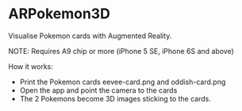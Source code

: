 # ARPokemon3D
Visualise Pokemon cards with Augmented Reality.

NOTE: Requires A9 chip or more (iPhone 5 SE, iPhone 6S and above) 

How it works:

- Print the Pokemon cards eevee-card.png and oddish-card.png
- Open the app and point the camera to the cards
- The 2 Pokemons become 3D images sticking to the cards.
